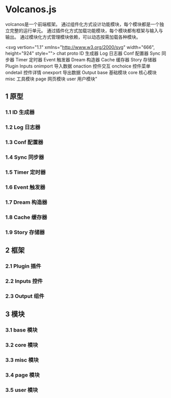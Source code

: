 # Volcanos.js

volcanos是一个前端框架。
通过组件化方式设计功能模块，每个模块都是一个独立完整的运行单元。
通过插件化方式加载功能模块，每个模块都有框架与输入与输出。
通过模块化方式管理模块依赖，可以动态按需加载各种模块。

<svg vertion="1.1" xmlns="http://www.w3.org/2000/svg" width="666", height="924" style="">
<rect x="4" y="444" width="65" height="36" fill="red" />
<text x="36" y="462" font-size="24" style="dominant-baseline:middle;text-anchor:middle;" fill="white" >chat</text>
<rect x="77" y="180" width="267" height="36" fill="red" />
<text x="210" y="198" font-size="24" style="dominant-baseline:middle;text-anchor:middle;" fill="white" >proto</text>
<rect x="352" y="4" width="310" height="36" fill="red" />
<text x="507" y="22" font-size="24" style="dominant-baseline:middle;text-anchor:middle;" fill="white" >ID 生成器</text>
<rect x="352" y="48" width="310" height="36" fill="red" />
<text x="507" y="66" font-size="24" style="dominant-baseline:middle;text-anchor:middle;" fill="white" >Log 日志器</text>
<rect x="352" y="92" width="310" height="36" fill="red" />
<text x="507" y="110" font-size="24" style="dominant-baseline:middle;text-anchor:middle;" fill="white" >Conf 配置器</text>
<rect x="352" y="136" width="310" height="36" fill="red" />
<text x="507" y="154" font-size="24" style="dominant-baseline:middle;text-anchor:middle;" fill="white" >Sync 同步器</text>
<rect x="352" y="180" width="310" height="36" fill="red" />
<text x="507" y="198" font-size="24" style="dominant-baseline:middle;text-anchor:middle;" fill="white" >Timer 定时器</text>
<rect x="352" y="224" width="310" height="36" fill="red" />
<text x="507" y="242" font-size="24" style="dominant-baseline:middle;text-anchor:middle;" fill="white" >Event 触发器</text>
<rect x="352" y="268" width="310" height="36" fill="red" />
<text x="507" y="286" font-size="24" style="dominant-baseline:middle;text-anchor:middle;" fill="white" >Dream 构造器</text>
<rect x="352" y="312" width="310" height="36" fill="red" />
<text x="507" y="330" font-size="24" style="dominant-baseline:middle;text-anchor:middle;" fill="white" >Cache 缓存器</text>
<rect x="352" y="356" width="310" height="36" fill="red" />
<text x="507" y="374" font-size="24" style="dominant-baseline:middle;text-anchor:middle;" fill="white" >Story 存储器</text>
<rect x="77" y="400" width="267" height="36" fill="red" />
<text x="210" y="418" font-size="24" style="dominant-baseline:middle;text-anchor:middle;" fill="white" >Plugin</text>
<rect x="77" y="532" width="267" height="36" fill="red" />
<text x="210" y="550" font-size="24" style="dominant-baseline:middle;text-anchor:middle;" fill="white" >Inputs</text>
<rect x="352" y="444" width="310" height="36" fill="red" />
<text x="507" y="462" font-size="24" style="dominant-baseline:middle;text-anchor:middle;" fill="white" >onimport 导入数据</text>
<rect x="352" y="488" width="310" height="36" fill="red" />
<text x="507" y="506" font-size="24" style="dominant-baseline:middle;text-anchor:middle;" fill="white" >onaction 控件交互</text>
<rect x="352" y="532" width="310" height="36" fill="red" />
<text x="507" y="550" font-size="24" style="dominant-baseline:middle;text-anchor:middle;" fill="white" >onchoice 控件菜单</text>
<rect x="352" y="576" width="310" height="36" fill="red" />
<text x="507" y="594" font-size="24" style="dominant-baseline:middle;text-anchor:middle;" fill="white" >ondetail 控件详情</text>
<rect x="352" y="620" width="310" height="36" fill="red" />
<text x="507" y="638" font-size="24" style="dominant-baseline:middle;text-anchor:middle;" fill="white" >onexport 导出数据</text>
<rect x="77" y="664" width="267" height="36" fill="red" />
<text x="210" y="682" font-size="24" style="dominant-baseline:middle;text-anchor:middle;" fill="white" >Output</text>
<rect x="77" y="708" width="267" height="36" fill="red" />
<text x="210" y="726" font-size="24" style="dominant-baseline:middle;text-anchor:middle;" fill="white" >base 基础模块</text>
<rect x="77" y="752" width="267" height="36" fill="red" />
<text x="210" y="770" font-size="24" style="dominant-baseline:middle;text-anchor:middle;" fill="white" >core 核心模块</text>
<rect x="77" y="796" width="267" height="36" fill="red" />
<text x="210" y="814" font-size="24" style="dominant-baseline:middle;text-anchor:middle;" fill="white" >misc 工具模块</text>
<rect x="77" y="840" width="267" height="36" fill="red" />
<text x="210" y="858" font-size="24" style="dominant-baseline:middle;text-anchor:middle;" fill="white" >page 网页模块</text>
<rect x="77" y="884" width="267" height="36" fill="red" />
<text x="210" y="902" font-size="24" style="dominant-baseline:middle;text-anchor:middle;" fill="white" >user 用户模块"</text>
</svg>


## 1 原型
### 1.1 ID 生成器
### 1.2 Log 日志器
### 1.3 Conf 配置器
### 1.4 Sync 同步器
### 1.5 Timer 定时器
### 1.6 Event 触发器
### 1.7 Dream 构造器
### 1.8 Cache 缓存器
### 1.9 Story 存储器

## 2 框架
### 2.1 Plugin 插件
### 2.2 Inputs 控件
### 2.3 Output 组件

## 3 模块
### 3.1 base 模块
### 3.2 core 模块
### 3.3 misc 模块
### 3.4 page 模块
### 3.5 user 模块


